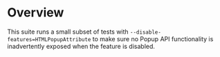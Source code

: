 # Overview

This suite runs a small subset of tests with `--disable-features=HTMLPopupAttribute`
to make sure no Popup API functionality is inadvertently exposed when the feature is
disabled.
